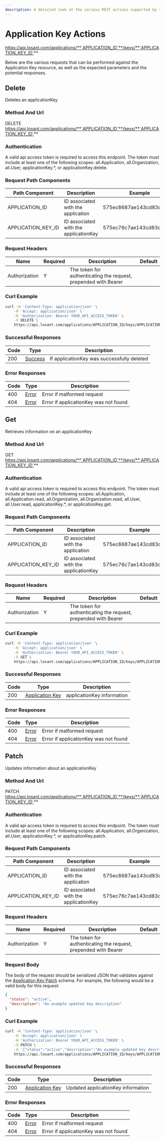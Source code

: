 ```yaml
---
description: A detailed look at the various REST actions supported by the Application Key resource of the Losant API. Learn more.
---
```


# Application Key Actions

https://api.losant.com/applications/**`APPLICATION_ID`**/keys/**`APPLICATION_KEY_ID`**

Below are the various requests that can be performed against the
Application Key resource, as well as the expected
parameters and the potential responses.

## Delete

Deletes an applicationKey

### Method And Url <a name="delete-method-url"></a>

DELETE https://api.losant.com/applications/**`APPLICATION_ID`**/keys/**`APPLICATION_KEY_ID`**

### Authentication <a name="delete-authentication"></a>

A valid api access token is required to access this endpoint. The token must
include at least one of the following scopes:
all.Application, all.Organization, all.User, applicationKey.*, or applicationKey.delete.

### Request Path Components <a name="delete-path-components"></a>

| Path Component | Description | Example |
| -------------- | ----------- | ------- |
| APPLICATION_ID | ID associated with the application | 575ec8687ae143cd83dc4a97 |
| APPLICATION_KEY_ID | ID associated with the applicationKey | 575ec76c7ae143cd83dc4a96 |

### Request Headers <a name="delete-headers"></a>

| Name | Required | Description | Default |
| ---- | -------- | ----------- | ------- |
| Authorization | Y | The token for authenticating the request, prepended with Bearer | |

### Curl Example <a name="delete-curl-example"></a>

```bash
curl -H 'Content-Type: application/json' \
    -H 'Accept: application/json' \
    -H 'Authorization: Bearer YOUR_API_ACCESS_TOKEN' \
    -X DELETE \
    https://api.losant.com/applications/APPLICATION_ID/keys/APPLICATION_KEY_ID
```

### Successful Responses <a name="delete-successful-responses"></a>

| Code | Type | Description |
| ---- | ---- | ----------- |
| 200 | [Success](schemas.md#success) | If applicationKey was successfully deleted |

### Error Responses <a name="delete-error-responses"></a>

| Code | Type | Description |
| ---- | ---- | ----------- |
| 400 | [Error](schemas.md#error) | Error if malformed request |
| 404 | [Error](schemas.md#error) | Error if applicationKey was not found |

## Get

Retrieves information on an applicationKey

### Method And Url <a name="get-method-url"></a>

GET https://api.losant.com/applications/**`APPLICATION_ID`**/keys/**`APPLICATION_KEY_ID`**

### Authentication <a name="get-authentication"></a>

A valid api access token is required to access this endpoint. The token must
include at least one of the following scopes:
all.Application, all.Application.read, all.Organization, all.Organization.read, all.User, all.User.read, applicationKey.*, or applicationKey.get.

### Request Path Components <a name="get-path-components"></a>

| Path Component | Description | Example |
| -------------- | ----------- | ------- |
| APPLICATION_ID | ID associated with the application | 575ec8687ae143cd83dc4a97 |
| APPLICATION_KEY_ID | ID associated with the applicationKey | 575ec76c7ae143cd83dc4a96 |

### Request Headers <a name="get-headers"></a>

| Name | Required | Description | Default |
| ---- | -------- | ----------- | ------- |
| Authorization | Y | The token for authenticating the request, prepended with Bearer | |

### Curl Example <a name="get-curl-example"></a>

```bash
curl -H 'Content-Type: application/json' \
    -H 'Accept: application/json' \
    -H 'Authorization: Bearer YOUR_API_ACCESS_TOKEN' \
    -X GET \
    https://api.losant.com/applications/APPLICATION_ID/keys/APPLICATION_KEY_ID
```

### Successful Responses <a name="get-successful-responses"></a>

| Code | Type | Description |
| ---- | ---- | ----------- |
| 200 | [Application Key](schemas.md#application-key) | applicationKey information |

### Error Responses <a name="get-error-responses"></a>

| Code | Type | Description |
| ---- | ---- | ----------- |
| 400 | [Error](schemas.md#error) | Error if malformed request |
| 404 | [Error](schemas.md#error) | Error if applicationKey was not found |

## Patch

Updates information about an applicationKey

### Method And Url <a name="patch-method-url"></a>

PATCH https://api.losant.com/applications/**`APPLICATION_ID`**/keys/**`APPLICATION_KEY_ID`**

### Authentication <a name="patch-authentication"></a>

A valid api access token is required to access this endpoint. The token must
include at least one of the following scopes:
all.Application, all.Organization, all.User, applicationKey.*, or applicationKey.patch.

### Request Path Components <a name="patch-path-components"></a>

| Path Component | Description | Example |
| -------------- | ----------- | ------- |
| APPLICATION_ID | ID associated with the application | 575ec8687ae143cd83dc4a97 |
| APPLICATION_KEY_ID | ID associated with the applicationKey | 575ec76c7ae143cd83dc4a96 |

### Request Headers <a name="patch-headers"></a>

| Name | Required | Description | Default |
| ---- | -------- | ----------- | ------- |
| Authorization | Y | The token for authenticating the request, prepended with Bearer | |

### Request Body <a name="patch-body"></a>

The body of the request should be serialized JSON that validates against
the [Application Key Patch](schemas.md#application-key-patch) schema. For example, the following would be a
valid body for this request:

```json
{
  "status": "active",
  "description": "An example updated key description"
}
```

### Curl Example <a name="patch-curl-example"></a>

```bash
curl -H 'Content-Type: application/json' \
    -H 'Accept: application/json' \
    -H 'Authorization: Bearer YOUR_API_ACCESS_TOKEN' \
    -X PATCH \
    -d '{"status":"active","description":"An example updated key description"}' \
    https://api.losant.com/applications/APPLICATION_ID/keys/APPLICATION_KEY_ID
```

### Successful Responses <a name="patch-successful-responses"></a>

| Code | Type | Description |
| ---- | ---- | ----------- |
| 200 | [Application Key](schemas.md#application-key) | Updated applicationKey information |

### Error Responses <a name="patch-error-responses"></a>

| Code | Type | Description |
| ---- | ---- | ----------- |
| 400 | [Error](schemas.md#error) | Error if malformed request |
| 404 | [Error](schemas.md#error) | Error if applicationKey was not found |
